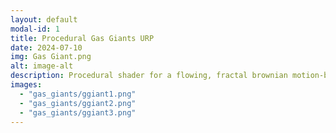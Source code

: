```yaml
---
layout: default
modal-id: 1
title: Procedural Gas Giants URP
date: 2024-07-10
img: Gas Giant.png
alt: image-alt
description: Procedural shader for a flowing, fractal brownian motion-based spherical gas giant. Support for Unity's BRP and URP.
images:
  - "gas_giants/ggiant1.png"
  - "gas_giants/ggiant2.png"
  - "gas_giants/ggiant3.png"
---
```


